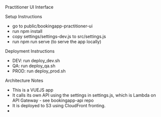 Practitioner UI Interface

Setup Instructions

- go to public/bookingapp-practitioner-ui
- run npm install
- copy settings/settings-dev.js to src/settings.js
- run npm run serve (to serve the app locally)

Deployment Instructions

- DEV: run deploy_dev.sh
- QA: run deploy_qa.sh
- PROD: run deploy_prod.sh

Architecture Notes

- This is a VUEJS app
- It calls its own API using the settings in settings.js, which is Lambda on API Gateway - see bookingapp-api repo
- It is deployed to S3 using CloudFront fronting.
- 
